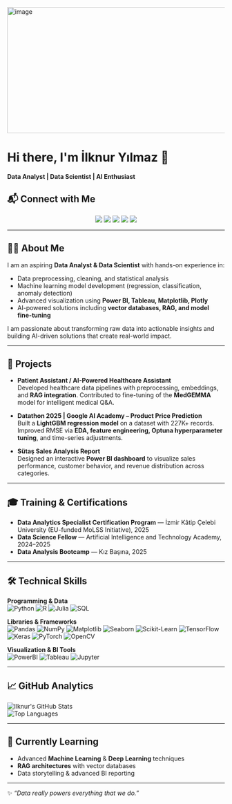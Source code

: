 
<!--
deliprofesor/deliprofesor** is a ✨ _special_ ✨ repository because its `README.md` (this file) appears on your GitHub profile.
-->

<img width="873" height="292" alt="image" src="https://github.com/user-attachments/assets/9e6d2139-2dd2-45c1-8259-6c913b397a00" />

# Hi there, I'm İlknur Yılmaz 👋  
**Data Analyst | Data Scientist | AI Enthusiast**  

## 📬 Connect with Me  

<p align="center">
  <a href="mailto:ilknurylmz.1707@gmail.com"><img src="https://img.shields.io/badge/Email-D14836?style=for-the-badge&logo=gmail&logoColor=white" /></a>
  <a href="https://github.com/deliprofesor"><img src="https://img.shields.io/badge/GitHub-100000?style=for-the-badge&logo=github&logoColor=white" /></a>
  <a href="https://www.linkedin.com/in/ilknuryilmaz0/"><img src="https://img.shields.io/badge/LinkedIn-0A66C2?style=for-the-badge&logo=linkedin&logoColor=white" /></a>
  <a href="https://www.kaggle.com/lknurylmaz"><img src="https://img.shields.io/badge/Kaggle-20BEFF?style=for-the-badge&logo=kaggle&logoColor=white" /></a>
  <a href="https://medium.com/@deliprofesor"><img src="https://img.shields.io/badge/Medium-000000?style=for-the-badge&logo=medium&logoColor=white" /></a>
</p>


---

## 👩‍💻 About Me  
I am an aspiring **Data Analyst & Data Scientist** with hands-on experience in:  
- Data preprocessing, cleaning, and statistical analysis  
- Machine learning model development (regression, classification, anomaly detection)  
- Advanced visualization using **Power BI, Tableau, Matplotlib, Plotly**  
- AI-powered solutions including **vector databases, RAG, and model fine-tuning**  

I am passionate about transforming raw data into actionable insights and building AI-driven solutions that create real-world impact.  

---

## 🚀 Projects  
- **Patient Assistant / AI-Powered Healthcare Assistant**  
  Developed healthcare data pipelines with preprocessing, embeddings, and **RAG integration**. Contributed to fine-tuning of the **MedGEMMA** model for intelligent medical Q&A.  

- **Datathon 2025 | Google AI Academy – Product Price Prediction**  
  Built a **LightGBM regression model** on a dataset with 227K+ records. Improved RMSE via **EDA, feature engineering, Optuna hyperparameter tuning**, and time-series adjustments.  

- **Sütaş Sales Analysis Report**  
  Designed an interactive **Power BI dashboard** to visualize sales performance, customer behavior, and revenue distribution across categories.  

---

## 🎓 Training & Certifications  

- **Data Analytics Specialist Certification Program** — İzmir Kâtip Çelebi University (EU-funded MoLSS Initiative), 2025  
- **Data Science Fellow** — Artificial Intelligence and Technology Academy, 2024–2025  
- **Data Analysis Bootcamp** — Kız Başına, 2025  
---

## 🛠️ Technical Skills  

**Programming & Data**  
![Python](https://img.shields.io/badge/Python-3670A0?logo=python&logoColor=fff)
![R](https://img.shields.io/badge/R-276DC3?logo=r&logoColor=white)
![Julia](https://img.shields.io/badge/Julia-9558B2?logo=julia&logoColor=white)
![SQL](https://img.shields.io/badge/SQL-4479A1?logo=sqlite&logoColor=white)

**Libraries & Frameworks**  
![Pandas](https://img.shields.io/badge/Pandas-150458?logo=pandas&logoColor=white)
![NumPy](https://img.shields.io/badge/NumPy-013243?logo=numpy&logoColor=white)
![Matplotlib](https://img.shields.io/badge/Matplotlib-11557C?logo=plotly&logoColor=white)
![Seaborn](https://img.shields.io/badge/Seaborn-0E4D92?logo=python&logoColor=white)
![Scikit-Learn](https://img.shields.io/badge/Scikit--Learn-F7931E?logo=scikit-learn&logoColor=white)
![TensorFlow](https://img.shields.io/badge/TensorFlow-FF6F00?logo=tensorflow&logoColor=white)
![Keras](https://img.shields.io/badge/Keras-D00000?logo=keras&logoColor=white)
![PyTorch](https://img.shields.io/badge/PyTorch-EE4C2C?logo=pytorch&logoColor=white)
![OpenCV](https://img.shields.io/badge/OpenCV-5C3EE8?logo=opencv&logoColor=white)

**Visualization & BI Tools**  
![PowerBI](https://img.shields.io/badge/PowerBI-F2C811?logo=powerbi&logoColor=black)
![Tableau](https://img.shields.io/badge/Tableau-E97627?logo=tableau&logoColor=white)
![Jupyter](https://img.shields.io/badge/Jupyter-F37626?logo=jupyter&logoColor=white)

---

## 📈 GitHub Analytics  

![Ilknur's GitHub Stats](https://github-readme-stats.vercel.app/api?username=deliprofesor&show_icons=true&theme=radical)  
![Top Languages](https://github-readme-stats.vercel.app/api/top-langs/?username=deliprofesor&layout=compact&theme=radical)  

---

## 🌱 Currently Learning  
- Advanced **Machine Learning** & **Deep Learning** techniques  
- **RAG architectures** with vector databases  
- Data storytelling & advanced BI reporting  

---

✨ *“Data really powers everything that we do.”*  
